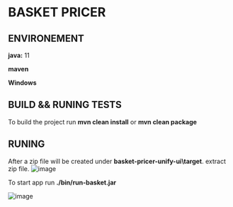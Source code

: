 # BASKET PRICER
## ENVIRONEMENT
**java:** 11 

**maven**

**Windows**
## BUILD && RUNING TESTS
To build the project run **mvn clean install** or **mvn clean package**
## RUNING
After a zip file will be created under **basket-pricer-unify-ui\target**.
extract zip file. 
![image](https://github.com/user-attachments/assets/212d154e-924c-4761-86d7-049e3519376a)

To start app run **./bin/run-basket.jar**

![image](https://github.com/user-attachments/assets/daea03bd-a924-4f14-8a1d-5091cb3367c8)




